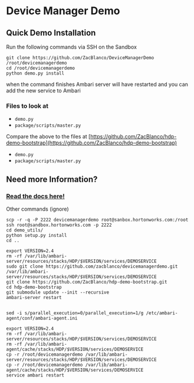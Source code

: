 # Device Manager Demo

## Quick Demo Installation

Run the following commands via SSH on the Sandbox
	
	git clone https://github.com/ZacBlanco/DeviceManagerDemo /root/devicemanagerdemo
	cd /root/devicemanagerdemo
	python demo.py install
	
when the command finishes Ambari server will have restarted and you can add the new service to Ambari

### Files to look at

- `demo.py`
- `package/scripts/master.py`

Compare the above to the files at [https://github.com/ZacBlanco/hdp-demo-bootstrap](https://github.com/ZacBlanco/hdp-demo-bootstrap)

- `demo.py`
- `package/scripts/master.py`
	
## Need more Information?

### [Read the docs here!](docs/README.md)
 
 
Other commands (ignore)

	scp -r -q -P 2222 devicemanagerdemo root@sanbox.hortonworks.com:/root
	ssh root@sandbox.hortonworks.com -p 2222
	cd demo_utils/
	python setup.py install
	cd ..

	export VERSION=2.4
	rm -rf /var/lib/ambari-server/resources/stacks/HDP/$VERSION/services/DEMOSERVICE
	sudo git clone https://github.com/zacblanco/devicemanagerdemo.git /var/lib/ambari-server/resources/stacks/HDP/$VERSION/services/DEMOSERVICE
	git clone https://github.com/ZacBlanco/hdp-demo-bootstrap.git
	cd hdp-demo-bootstrap
	git submodule update --init --recursive
	ambari-server restart
	
	
	sed -i s/parallel_execution=0/parallel_execution=1/g /etc/ambari-agent/conf/ambari-agent.ini
	
	export VERSION=2.4
	rm -rf /var/lib/ambari-server/resources/stacks/HDP/$VERSION/services/DEMOSERVICE
	rm -rf /var/lib/ambari-agent/cache/stacks/HDP/$VERSION/services/DEMOSERVICE
	cp -r /root/devicemanagerdemo /var/lib/ambari-server/resources/stacks/HDP/$VERSION/services/DEMOSERVICE
	cp -r /root/devicemanagerdemo /var/lib/ambari-agent/cache/stacks/HDP/$VERSION/services/DEMOSERVICE
	service ambari restart

 